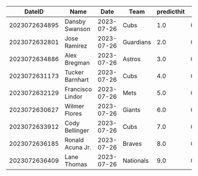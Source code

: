 DateID         |  Name              |  Date        |  Team       |  predicthit  |  predicthitproba     |  hitbool  |  Last7DaysAVG  |  Last15DaysAVG  |  Last30DaysAVG
---------------|--------------------|--------------|-------------|--------------|----------------------|-----------|----------------|-----------------|---------------
2023072634895  |  Dansby Swanson    |  2023-07-26  |  Cubs       |  1.0         |  0.6473583354337052  |  False    |  0.636         |  0.636          |  0.292
2023072632801  |  Jose Ramirez      |  2023-07-26  |  Guardians  |  2.0         |  0.6146519284919238  |  False    |  0.28          |  0.277          |  0.269
2023072634886  |  Alex Bregman      |  2023-07-26  |  Astros     |  3.0         |  0.6100465928175642  |  False    |  0.296         |  0.348          |  0.266
2023072631173  |  Tucker Barnhart   |  2023-07-26  |  Cubs       |  4.0         |  0.6100221326020917  |  False    |  0.0           |  0.333          |  0.316
2023072632129  |  Francisco Lindor  |  2023-07-26  |  Mets       |  5.0         |  0.6071580989065076  |  False    |  0.217         |  0.162          |  0.264
2023072630627  |  Wilmer Flores     |  2023-07-26  |  Giants     |  6.0         |  0.6047064021762752  |  False    |  0.294         |  0.382          |  0.375
2023072633912  |  Cody Bellinger    |  2023-07-26  |  Cubs       |  7.0         |  0.6034415603115626  |  False    |  0.375         |  0.395          |  0.424
2023072636185  |  Ronald Acuna Jr.  |  2023-07-26  |  Braves     |  8.0         |  0.60305587491232    |  False    |  0.24          |  0.3            |  0.329
2023072636409  |  Lane Thomas       |  2023-07-26  |  Nationals  |  9.0         |  0.602222134957694   |  False    |  0.28          |  0.217          |  0.284
